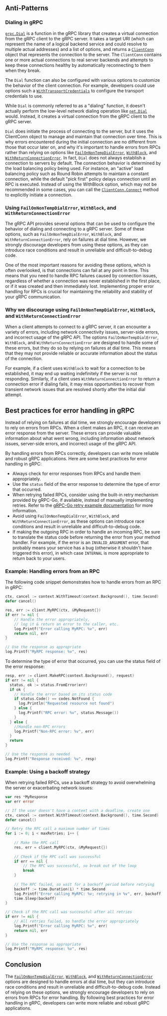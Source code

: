 ## Anti-Patterns

### Dialing in gRPC
[`grpc.Dial`](https://pkg.go.dev/google.golang.org/grpc#Dial) is a function in
the gRPC library that creates a virtual connection from the gRPC client to the
gRPC server.  It takes a target URI (which can represent the name of a logical
backend service and could resolve to multiple actual addresses) and a list of
options, and returns a
[`ClientConn`](https://pkg.go.dev/google.golang.org/grpc#ClientConn) object that
represents the connection to the server. The `ClientConn` contains one or more
actual connections to real server backends and attempts to keep these
connections healthy by automatically reconnecting to them when they break.

The `Dial` function can also be configured with various options to customize the
behavior of the client connection. For example, developers could use options
such a
[`WithTransportCredentials`](https://pkg.go.dev/google.golang.org/grpc#WithTransportCredentials)
to configure the transport credentials to use.

While `Dial` is commonly referred to as a "dialing" function, it doesn't
actually perform the low-level network dialing operation like
[`net.Dial`](https://pkg.go.dev/net#Dial) would.  Instead, it creates a virtual
connection from the gRPC client to the gRPC server.

`Dial` does initiate the process of connecting to the server, but it uses the
ClientConn object to manage and maintain that connection over time. This is why
errors encountered during the initial connection are no different from those
that occur later on, and why it's important to handle errors from RPCs rather
than relying on options like
[`FailOnNonTempDialError`](https://pkg.go.dev/google.golang.org/grpc#FailOnNonTempDialError),
[`WithBlock`](https://pkg.go.dev/google.golang.org/grpc#WithBlock), and
[`WithReturnConnectionError`](https://pkg.go.dev/google.golang.org/grpc#WithReturnConnectionError).
In fact, `Dial` does not always establish a connection to servers by default.
The connection behavior is determined by the load balancing policy being used.
For instance, an "active" load balancing policy such as Round Robin attempts to
maintain a constant connection, while the default "pick first" policy delays
connection until an RPC is executed. Instead of using the WithBlock option, which
may not be recommended in some cases, you can call the
[`ClientConn.Connect`](https://pkg.go.dev/google.golang.org/grpc#ClientConn.Connect)
method to explicitly initiate a connection.

### Using `FailOnNonTempDialError`, `WithBlock`, and `WithReturnConnectionError`

The gRPC API provides several options that can be used to configure the behavior
of dialing and connecting to a gRPC server. Some of these options, such as
`FailOnNonTempDialError`, `WithBlock`, and `WithReturnConnectionError`, rely on
failures at dial time. However, we strongly discourage developers from using
these options, as they can introduce race conditions and result in unreliable
and difficult-to-debug code.

One of the most important reasons for avoiding these options, which is often
overlooked, is that connections can fail at any point in time. This means that
you need to handle RPC failures caused by connection issues, regardless of
whether a connection was never established in the first place, or if it was
created and then immediately lost.  Implementing proper error handling for RPCs
is crucial for maintaining the reliability and stability of your gRPC
communication.

###  Why we discourage using `FailOnNonTempDialError`, `WithBlock`, and `WithReturnConnectionError`

When a client attempts to connect to a gRPC server, it can encounter a variety
of errors, including network connectivity issues, server-side errors, and
incorrect usage of the gRPC API. The options `FailOnNonTempDialError`,
`WithBlock`, and `WithReturnConnectionError` are designed to handle some of
these errors, but they do so by relying on failures at dial time. This means
that they may not provide reliable or accurate information about the status of
the connection.

For example, if a client uses `WithBlock` to wait for a connection to be
established, it may end up waiting indefinitely if the server is not responding.
Similarly, if a client uses `WithReturnConnectionError` to return a connection
error if dialing fails, it may miss opportunities to recover from transient
network issues that are resolved shortly after the initial dial attempt.

## Best practices for error handling in gRPC

Instead of relying on failures at dial time, we strongly encourage developers to
rely on errors from RPCs. When a client makes an RPC, it can receive an error
response from the server. These errors can provide valuable information about
what went wrong, including information about network issues, server-side errors,
and incorrect usage of the gRPC API.

By handling errors from RPCs correctly, developers can write more reliable and
robust gRPC applications. Here are some best practices for error handling in
gRPC:

- Always check for error responses from RPCs and handle them appropriately.  
- Use the `status` field of the error response to determine the type of error that
  occurred.
- When retrying failed RPCs, consider using the built-in retry mechanism
  provided by gRPC-Go,
  if available, instead of manually implementing retries. Refer to the [gRPC-Go
  retry example
  documentation](https://github.com/grpc/grpc-go/blob/master/examples/features/retry/README.md)
  for more information.
- Avoid using `FailOnNonTempDialError`, `WithBlock`, and
  `WithReturnConnectionError`,
  as these options can introduce race conditions and result in unreliable and
  difficult-to-debug code.
- If making the outgoing RPC in order to handle an incoming RPC, be sure to
  translate the status code before returning the error from your method handler.
  For example, if the error is an `INVALID_ARGUMENT` error, that probably means
  your service has a bug (otherwise it shouldn't have triggered this error), in
  which case `INTERNAL` is more appropriate to return back to your users.

### Example: Handling errors from an RPC

The following code snippet demonstrates how to handle errors from an RPC in
gRPC:

```go 
ctx, cancel := context.WithTimeout(context.Background(), time.Second)
defer cancel()

res, err := client.MyRPC(ctx, &MyRequest{})
if err != nil {
    // Handle the error appropriately,
    // log it & return an error to the caller, etc.
    log.Printf("Error calling MyRPC: %v", err)
    return nil, err
}

// Use the response as appropriate 
log.Printf("MyRPC response: %v", res)
```

To determine the type of error that occurred, you can use the status field of
the error response:


```go
resp, err := client.MakeRPC(context.Background(), request) 
if err != nil {
  status, ok := status.FromError(err) 
  if ok {
    // Handle the error based on its status code 
    if status.Code() == codes.NotFound {
      log.Println("Requested resource not found")
    } else {
      log.Printf("RPC error: %v", status.Message())
    }
  } else {
    //Handle non-RPC errors 
    log.Printf("Non-RPC error: %v", err)
  }
  return
}        

// Use the response as needed 
log.Printf("Response received: %v", resp) 
```

### Example: Using a backoff strategy


When retrying failed RPCs, use a backoff strategy to avoid overwhelming the
server or exacerbating network issues:


```go 
var res *MyResponse
var err error

// If the user doesn't have a context with a deadline, create one
ctx, cancel := context.WithTimeout(context.Background(), time.Second)
defer cancel()

// Retry the RPC call a maximum number of times
for i := 0; i < maxRetries; i++ {
    
    // Make the RPC call
    res, err = client.MyRPC(ctx, &MyRequest{})
    
    // Check if the RPC call was successful
    if err == nil {
        // The RPC was successful, so break out of the loop
        break
    }
    
    // The RPC failed, so wait for a backoff period before retrying
    backoff := time.Duration(i) * time.Second
    log.Printf("Error calling MyRPC: %v; retrying in %v", err, backoff)
    time.Sleep(backoff)
}

// Check if the RPC call was successful after all retries
if err != nil {
    // All retries failed, so handle the error appropriately
    log.Printf("Error calling MyRPC: %v", err)
    return nil, err
}

// Use the response as appropriate
log.Printf("MyRPC response: %v", res)
```


## Conclusion

The
[`FailOnNonTempDialError`](https://pkg.go.dev/google.golang.org/grpc#FailOnNonTempDialError),
[`WithBlock`](https://pkg.go.dev/google.golang.org/grpc#WithBlock), and
[`WithReturnConnectionError`](https://pkg.go.dev/google.golang.org/grpc#WithReturnConnectionError)
options are designed to handle errors at dial time, but they can introduce race
conditions and result in unreliable and difficult-to-debug code. Instead of
relying on these options, we strongly encourage developers to rely on errors
from RPCs for error handling. By following best practices for error handling in
gRPC, developers can write more reliable and robust gRPC applications.
